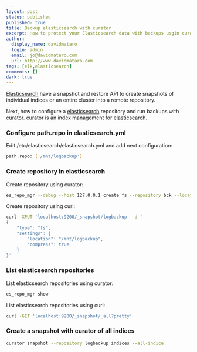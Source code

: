 ```yaml
---
layout: post
status: published
published: true
title: Backup elasticsearch with curator
excerpt: How to protect your Elasticsearch data with backups usgin curator.
author:
  display_name: davidmataro
  login: admin
  email: jo@davidmataro.com
  url: http://www.davidmataro.com
tags: [elk,elasticsearch]
comments: []
dark: true
---
```


[Elasticsearch](https://www.elastic.co) have a snapshot and restore API to create snapshots of individual indices or an entire cluster into a remote repository.

Next, how to configure a [elasticsearch](https://www.elastic.co) repository and run backups with [curator](https://www.elastic.co/guide/en/elasticsearch/client/curator/index.html). [curator](https://www.elastic.co/guide/en/elasticsearch/client/curator/index.html) is an index management for [elasticsearch](https://www.elastic.co).



### Configure path.repo in elasticsearch.yml

Edit /etc/elasticsearch/elasticsearch.yml and add next configuration:

```bash
path.repo: ['/mnt/logbackup']
```


### Create repository in elasticsearch

Create repository using curator:

```bash
es_repo_mgr --debug --host 127.0.0.1 create fs --repository bck --location /mnt/logbackup --compression true
```

Create repository using curl:

```bash
curl -XPUT 'localhost:9200/_snapshot/logbackup' -d '
{
    "type": "fs",
    "settings": {
        "location": "/mnt/logbackup",
        "compress": true
    }
}'
```

### List elasticsearch repositories

List elasticsearch repositories using curator:

```bash
es_repo_mgr show
```

List elasticsearch repositories using curl:

```bash
curl -GET 'localhost:9200/_snapshot/_all?pretty'
```


### Create a snapshot with curator of all indices


```bash
curator snapshot --repository logbackup indices --all-indice
```
